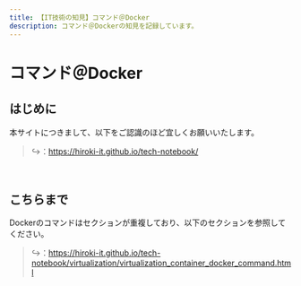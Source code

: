 ```yaml
---
title: 【IT技術の知見】コマンド＠Docker
description: コマンド＠Dockerの知見を記録しています。
---
```


# コマンド＠Docker

## はじめに

本サイトにつきまして、以下をご認識のほど宜しくお願いいたします。

> ↪️：https://hiroki-it.github.io/tech-notebook/

<br>

## こちらまで

Dockerのコマンドはセクションが重複しており、以下のセクションを参照してください。

> ↪️：https://hiroki-it.github.io/tech-notebook/virtualization/virtualization_container_docker_command.html

<br>
